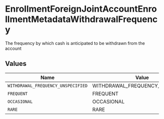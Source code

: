 # EnrollmentForeignJointAccountEnrollmentMetadataWithdrawalFrequency

The frequency by which cash is anticipated to be withdrawn from the account


## Values

| Name                               | Value                              |
| ---------------------------------- | ---------------------------------- |
| `WITHDRAWAL_FREQUENCY_UNSPECIFIED` | WITHDRAWAL_FREQUENCY_UNSPECIFIED   |
| `FREQUENT`                         | FREQUENT                           |
| `OCCASIONAL`                       | OCCASIONAL                         |
| `RARE`                             | RARE                               |